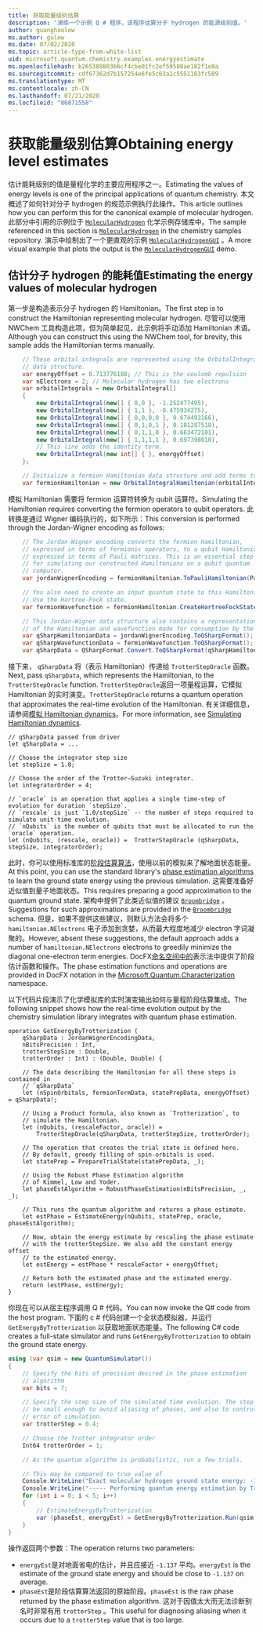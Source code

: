 ```yaml
---
title: 获取能量级别估算
description: '演练一个示例 Q # 程序，该程序估算分子 hydrogen 的能源级别值。'
author: guanghaolow
ms.author: gulow
ms.date: 07/02/2020
ms.topic: article-type-from-white-list
uid: microsoft.quantum.chemistry.examples.energyestimate
ms.openlocfilehash: b26538980366cf4cbe01fc2ef59580ae182f1e8a
ms.sourcegitcommit: cdf67362d7b157254e6fe5c63a1c5551183fc589
ms.translationtype: MT
ms.contentlocale: zh-CN
ms.lasthandoff: 07/21/2020
ms.locfileid: "86871558"
---
```

# <a name="obtaining-energy-level-estimates"></a><span data-ttu-id="83eb7-103">获取能量级别估算</span><span class="sxs-lookup"><span data-stu-id="83eb7-103">Obtaining energy level estimates</span></span>
<span data-ttu-id="83eb7-104">估计能耗级别的值是量程化学的主要应用程序之一。</span><span class="sxs-lookup"><span data-stu-id="83eb7-104">Estimating the values of energy levels is one of the principal applications of quantum chemistry.</span></span> <span data-ttu-id="83eb7-105">本文概述了如何针对分子 hydrogen 的规范示例执行此操作。</span><span class="sxs-lookup"><span data-stu-id="83eb7-105">This article outlines how you can perform this for the canonical example of molecular hydrogen.</span></span> <span data-ttu-id="83eb7-106">此部分中引用的示例位于 [`MolecularHydrogen`](https://github.com/microsoft/Quantum/tree/master/samples/chemistry/MolecularHydrogen) 化学示例存储库中。</span><span class="sxs-lookup"><span data-stu-id="83eb7-106">The sample referenced in this section is [`MolecularHydrogen`](https://github.com/microsoft/Quantum/tree/master/samples/chemistry/MolecularHydrogen) in the chemistry samples repository.</span></span> <span data-ttu-id="83eb7-107">演示中绘制出了一个更直观的示例 [`MolecularHydrogenGUI`](https://github.com/microsoft/Quantum/tree/master/samples/chemistry/MolecularHydrogenGUI) 。</span><span class="sxs-lookup"><span data-stu-id="83eb7-107">A more visual example that plots the output is the [`MolecularHydrogenGUI`](https://github.com/microsoft/Quantum/tree/master/samples/chemistry/MolecularHydrogenGUI) demo.</span></span>

## <a name="estimating-the-energy-values-of-molecular-hydrogen"></a><span data-ttu-id="83eb7-108">估计分子 hydrogen 的能耗值</span><span class="sxs-lookup"><span data-stu-id="83eb7-108">Estimating the energy values of molecular hydrogen</span></span>

<span data-ttu-id="83eb7-109">第一步是构造表示分子 hydrogen 的 Hamiltonian。</span><span class="sxs-lookup"><span data-stu-id="83eb7-109">The first step is to construct the Hamiltonian representing molecular hydrogen.</span></span> <span data-ttu-id="83eb7-110">尽管可以使用 NWChem 工具构造此项，但为简单起见，此示例将手动添加 Hamiltonian 术语。</span><span class="sxs-lookup"><span data-stu-id="83eb7-110">Although you can construct this using the NWChem tool, for brevity, this sample adds the Hamiltonian terms manually.</span></span>

```csharp
    // These orbital integrals are represented using the OrbitalIntegral
    // data structure.
    var energyOffset = 0.713776188; // This is the coulomb repulsion
    var nElectrons = 2; // Molecular hydrogen has two electrons
    var orbitalIntegrals = new OrbitalIntegral[]
    {
        new OrbitalIntegral(new[] { 0,0 }, -1.252477495),
        new OrbitalIntegral(new[] { 1,1 }, -0.475934275),
        new OrbitalIntegral(new[] { 0,0,0,0 }, 0.674493166),
        new OrbitalIntegral(new[] { 0,1,0,1 }, 0.181287518),
        new OrbitalIntegral(new[] { 0,1,1,0 }, 0.663472101),
        new OrbitalIntegral(new[] { 1,1,1,1 }, 0.697398010),
        // This line adds the identity term.
        new OrbitalIntegral(new int[] { }, energyOffset)
    };

    // Initialize a fermion Hamiltonian data structure and add terms to it.
    var fermionHamiltonian = new OrbitalIntegralHamiltonian(orbitalIntegrals).ToFermionHamiltonian();
```

<span data-ttu-id="83eb7-111">模拟 Hamiltonian 需要将 fermion 运算符转换为 qubit 运算符。</span><span class="sxs-lookup"><span data-stu-id="83eb7-111">Simulating the Hamiltonian requires converting the fermion operators to qubit operators.</span></span> <span data-ttu-id="83eb7-112">此转换是通过 Wigner 编码执行的，如下所示：</span><span class="sxs-lookup"><span data-stu-id="83eb7-112">This conversion is performed through the Jordan-Wigner encoding as follows:</span></span>

```csharp
    // The Jordan-Wigner encoding converts the fermion Hamiltonian, 
    // expressed in terms of fermionic operators, to a qubit Hamiltonian,
    // expressed in terms of Pauli matrices. This is an essential step
    // for simulating our constructed Hamiltonians on a qubit quantum
    // computer.
    var jordanWignerEncoding = fermionHamiltonian.ToPauliHamiltonian(Pauli.QubitEncoding.JordanWigner);

    // You also need to create an input quantum state to this Hamiltonian.
    // Use the Hartree-Fock state.
    var fermionWavefunction = fermionHamiltonian.CreateHartreeFockState(nElectrons);

    // This Jordan-Wigner data structure also contains a representation 
    // of the Hamiltonian and wavefunction made for consumption by the Q# operations.
    var qSharpHamiltonianData = jordanWignerEncoding.ToQSharpFormat();
    var qSharpWavefunctionData = fermionWavefunction.ToQSharpFormat();
    var qSharpData = QSharpFormat.Convert.ToQSharpFormat(qSharpHamiltonianData, qSharpWavefunctionData);
```

<span data-ttu-id="83eb7-113">接下来， `qSharpData` 将（表示 Hamiltonian）传递给 `TrotterStepOracle` 函数。</span><span class="sxs-lookup"><span data-stu-id="83eb7-113">Next, pass `qSharpData`, which represents the Hamiltonian, to the `TrotterStepOracle` function.</span></span> <span data-ttu-id="83eb7-114">`TrotterStepOracle`返回一项量程运算，它模拟 Hamiltonian 的实时演变。</span><span class="sxs-lookup"><span data-stu-id="83eb7-114">`TrotterStepOracle` returns a quantum operation that approximates the real-time evolution of the Hamiltonian.</span></span> <span data-ttu-id="83eb7-115">有关详细信息，请参阅[模拟 Hamiltonian dynamics](xref:microsoft.quantum.chemistry.concepts.simulationalgorithms)。</span><span class="sxs-lookup"><span data-stu-id="83eb7-115">For more information, see [Simulating Hamiltonian dynamics](xref:microsoft.quantum.chemistry.concepts.simulationalgorithms).</span></span>

```qsharp
// qSharpData passed from driver
let qSharpData = ... 

// Choose the integrator step size
let stepSize = 1.0;

// Choose the order of the Trotter—Suzuki integrator.
let integratorOrder = 4;

// `oracle` is an operation that applies a single time-step of evolution for duration `stepSize`.
// `rescale` is just `1.0/stepSize` -- the number of steps required to simulate unit-time evolution.
// `nQubits` is the number of qubits that must be allocated to run the `oracle` operation.
let (nQubits, (rescale, oracle)) =  TrotterStepOracle (qSharpData, stepSize, integratorOrder);
```

<span data-ttu-id="83eb7-116">此时，你可以使用标准库的[阶段估算算法](xref:microsoft.quantum.libraries.characterization)，使用以前的模拟来了解地面状态能量。</span><span class="sxs-lookup"><span data-stu-id="83eb7-116">At this point, you can use the standard library's [phase estimation algorithms](xref:microsoft.quantum.libraries.characterization) to learn the ground state energy using the previous simulation.</span></span> <span data-ttu-id="83eb7-117">这需要准备好近似值到量子地面状态。</span><span class="sxs-lookup"><span data-stu-id="83eb7-117">This requires preparing a good approximation to the quantum ground state.</span></span> <span data-ttu-id="83eb7-118">架构中提供了此类近似值的建议 [`Broombridge`](xref:microsoft.quantum.libraries.chemistry.schema.broombridge) 。</span><span class="sxs-lookup"><span data-stu-id="83eb7-118">Suggestions for such approximations are provided in the [`Broombridge`](xref:microsoft.quantum.libraries.chemistry.schema.broombridge) schema.</span></span> <span data-ttu-id="83eb7-119">但是，如果不提供这些建议，则默认方法会将多个 `hamiltonian.NElectrons` 电子添加到贪婪，从而最大程度地减少 electron 字词凝聚的。</span><span class="sxs-lookup"><span data-stu-id="83eb7-119">However, absent these suggestions, the default approach adds a number of `hamiltonian.NElectrons` electrons to greedily minimize the diagonal one-electron term energies.</span></span> <span data-ttu-id="83eb7-120">DocFX[命名空间中的](xref:microsoft.quantum.characterization)表示法中提供了阶段估计函数和操作。</span><span class="sxs-lookup"><span data-stu-id="83eb7-120">The phase estimation functions and operations are provided in DocFX notation in the [Microsoft.Quantum.Characterization](xref:microsoft.quantum.characterization) namespace.</span></span>

<span data-ttu-id="83eb7-121">以下代码片段演示了化学模拟库的实时演变输出如何与量程阶段估算集成。</span><span class="sxs-lookup"><span data-stu-id="83eb7-121">The following snippet shows how the real-time evolution output by the chemistry simulation library integrates with quantum phase estimation.</span></span>

```qsharp
operation GetEnergyByTrotterization (
    qSharpData : JordanWignerEncodingData, 
    nBitsPrecision : Int, 
    trotterStepSize : Double, 
    trotterOrder : Int) : (Double, Double) {
    
    // The data describing the Hamiltonian for all these steps is contained in
    // `qSharpData`
    let (nSpinOrbitals, fermionTermData, statePrepData, energyOffset) = qSharpData!;
    
    // Using a Product formula, also known as `Trotterization`, to
    // simulate the Hamiltonian.
    let (nQubits, (rescaleFactor, oracle)) = 
        TrotterStepOracle(qSharpData, trotterStepSize, trotterOrder);
    
    // The operation that creates the trial state is defined here.
    // By default, greedy filling of spin-orbitals is used.
    let statePrep = PrepareTrialState(statePrepData, _);
    
    // Using the Robust Phase Estimation algorithm
    // of Kimmel, Low and Yoder.
    let phaseEstAlgorithm = RobustPhaseEstimation(nBitsPrecision, _, _);
    
    // This runs the quantum algorithm and returns a phase estimate.
    let estPhase = EstimateEnergy(nQubits, statePrep, oracle, phaseEstAlgorithm);
    
    // Now, obtain the energy estimate by rescaling the phase estimate
    // with the trotterStepSize. We also add the constant energy offset
    // to the estimated energy.
    let estEnergy = estPhase * rescaleFactor + energyOffset;
    
    // Return both the estimated phase and the estimated energy.
    return (estPhase, estEnergy);
}
```

<span data-ttu-id="83eb7-122">你现在可以从宿主程序调用 Q # 代码。</span><span class="sxs-lookup"><span data-stu-id="83eb7-122">You can now invoke the Q# code from the host program.</span></span> <span data-ttu-id="83eb7-123">下面的 c # 代码创建一个全状态模拟器，并运行 `GetEnergyByTrotterization` 以获取地面状态能量。</span><span class="sxs-lookup"><span data-stu-id="83eb7-123">The following C# code creates a full-state simulator and runs `GetEnergyByTrotterization` to obtain the ground state energy.</span></span>

```csharp
using (var qsim = new QuantumSimulator())
{
    // Specify the bits of precision desired in the phase estimation 
    // algorithm
    var bits = 7;

    // Specify the step size of the simulated time evolution. The step size needs to
    // be small enough to avoid aliasing of phases, and also to control the
    // error of simulation.
    var trotterStep = 0.4;

    // Choose the Trotter integrator order
    Int64 trotterOrder = 1;

    // As the quantum algorithm is probabilistic, run a few trials.

    // This may be compared to true value of
    Console.WriteLine("Exact molecular hydrogen ground state energy: -1.137260278.\n");
    Console.WriteLine("----- Performing quantum energy estimation by Trotter simulation algorithm");
    for (int i = 0; i < 5; i++)
    {
        // EstimateEnergyByTrotterization
        var (phaseEst, energyEst) = GetEnergyByTrotterization.Run(qsim, qSharpData, bits, trotterStep, trotterOrder).Result;
    }
}
```

<span data-ttu-id="83eb7-124">操作返回两个参数：</span><span class="sxs-lookup"><span data-stu-id="83eb7-124">The operation returns two parameters:</span></span> 

- <span data-ttu-id="83eb7-125">`energyEst`是对地面省电的估计，并且应接近 `-1.137` 平均。</span><span class="sxs-lookup"><span data-stu-id="83eb7-125">`energyEst` is the estimate of the ground state energy and should be close to `-1.137` on average.</span></span> 
- <span data-ttu-id="83eb7-126">`phaseEst`是阶段估算算法返回的原始阶段。</span><span class="sxs-lookup"><span data-stu-id="83eb7-126">`phaseEst` is the raw phase returned by the phase estimation algorithm.</span></span> <span data-ttu-id="83eb7-127">这对于因值太大而无法诊断别名时非常有用 `trotterStep` 。</span><span class="sxs-lookup"><span data-stu-id="83eb7-127">This useful for diagnosing aliasing when it occurs due to a `trotterStep` value that is too large.</span></span>
